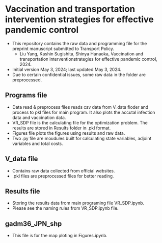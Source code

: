 # Vaccination and transportation intervention strategies for effective pandemic control
- This repository contains the raw data and programming file for the preprint manuscript submitted to Transport Policy.
  - Liu Yang, Kashin Sugishita, Shinya Hanaoka, Vaccination and transportation interventionstrategies for effective pandemic control, 2024.
- Initial version May 3, 2024; last updated May 3, 2024. 
- Due to certain confidential issues, some raw data in the folder are preprocessed.  

## Programs file
- Data read & preprocess files reads csv data from V_data floder and process to pkl files for main program. It also plots the accutal infection data and vaccination data.
- VR_SDP file is the calculating file for the optimization problem. The results are stored in Results folder in .pkl format. 
- Figures file plots the figures using results and raw data.
- Two .py file are moudules built for calculating state variables, adjoint variables and total costs.


## V_data file
- Contains raw data collected from official websites.
- .pkl files are preprocessed files for better reading.

## Results file
- Storing the results data from main programing file VR_SDP.ipynb.
- Please see the naming rules from VR_SDP.ipynb file.

## gadm36_JPN_shp
- This file is for the map ploting in Figures.ipynb.
